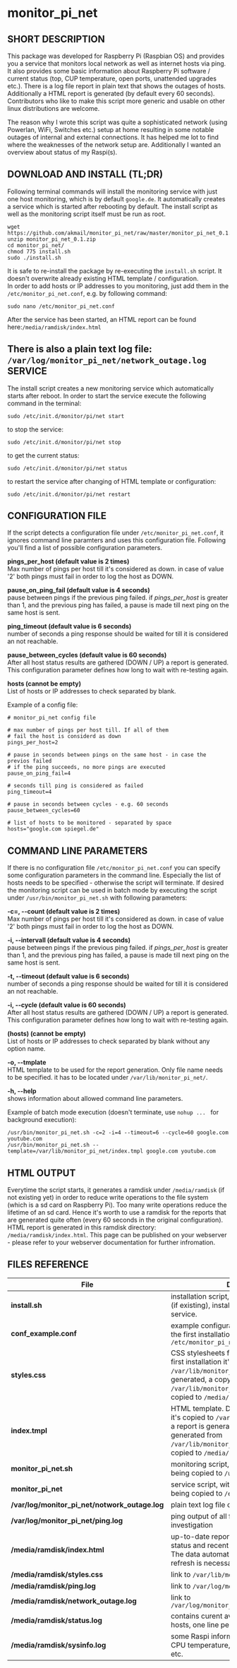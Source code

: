 monitor_pi_net
==============

SHORT DESCRIPTION
-----------------
This package was developed for Raspberry Pi (Raspbian OS) and provides you a service that monitors local network as well as internet hosts via ping. It also provides some basic information about Raspberry Pi software / current status (top, CUP temperature, open ports, unattended upgrades etc.). There is a log file report in plain text that shows the outages of hosts. Additionally a HTML report is generated (by default every 60 seconds). Contributors who like to make this script more generic and usable on other linux distributions are welcome.

The reason why I wrote this script was quite a sophisticated network (using Powerlan, WiFi, Switches etc.) setup at home resulting in some notable outages of internal and external connections. It has helped me lot to find where the weaknesses of the network setup are. Additionally I wanted an overview about status of my Raspi(s).

DOWNLOAD AND INSTALL (TL;DR)
----------------------------
Following terminal commands will install the monitoring service with just one host monitoring, which is by default `google.de`. It automatically creates a service which is started after rebooting by default. The install script as well as the monitoring script itself must be run as root.

    wget https://github.com/akmail/monitor_pi_net/raw/master/monitor_pi_net_0.1.zip
    unzip monitor_pi_net_0.1.zip
    cd monitor_pi_net/
    chmod 775 install.sh
    sudo ./install.sh

It is safe to re-install the package by re-executing the `install.sh` script. It doesn't overwrite already existing HTML template / configuration.  
In order to add hosts or IP addresses to you monitoring, just add them in the `/etc/monitor_pi_net.conf`, e.g. by following command:

    sudo nano /etc/monitor_pi_net.conf
    
After the service has been started, an HTML report can be found here:`/media/ramdisk/index.html`

There is also a plain text log file: `/var/log/monitor_pi_net/network_outage.log`
   
SERVICE
-------
The install script creates a new monitoring service which automatically starts after reboot. In order to start the service execute the following command in the terminal:

    sudo /etc/init.d/monitor/pi/net start

to stop the service:

    sudo /etc/init.d/monitor/pi/net stop

to get the current status:

    sudo /etc/init.d/monitor/pi/net status

to restart the service after changing of HTML template or configuration:

    sudo /etc/init.d/monitor/pi/net restart

CONFIGURATION FILE
------------------
If the script detects a configuration file under `/etc/monitor_pi_net.conf`, it ignores command line paramters and uses this configuration file. Following you'll find a list of possible configuration parameters.

**pings_per_host (default value is 2 times)**  
Max number of pings per host till it's considered as down. in case of value '2' both pings must fail in order to log the host as DOWN.

**pause_on_ping_fail (default value is 4 seconds)**  
pause between pings if the previous ping failed. if *pings_per_host* is greater than 1, and the previous ping has failed, a pause is made till next ping on the same host is sent.

**ping_timeout (default value is 6 seconds)**  
number of seconds a ping response should be waited for till it is considered an not reachable.

**pause_between_cycles (default value is 60 seconds)**  
After all host status results are gathered (DOWN / UP) a report is generated. This configuration parameter defines how long to wait with re-testing again.

**hosts (cannot be empty)**  
List of hosts or IP addresses to check separated by blank.

Example of a config file:

    # monitor_pi_net config file

    # max number of pings per host till. If all of them
    # fail the host is considerd as down
    pings_per_host=2

    # pause in seconds between pings on the same host - in case the previos failed
    # if the ping succeeds, no more pings are executed
    pause_on_ping_fail=4

    # seconds till ping is considered as failed
    ping_timeout=4

    # pause in seconds between cycles - e.g. 60 seconds
    pause_between_cycles=60

    # list of hosts to be monitored - separated by space
    hosts="google.com spiegel.de"

    
COMMAND LINE PARAMETERS
-----------------------
If there is no configuration file `/etc/monitor_pi_net.conf` you can specify some configuration parameters in the command line. Especially the list of hosts needs to be specified - otherwise the script will terminate. If desired the monitoring script can be used in batch mode by executing the script under `/usr/bin/monitor_pi_net.sh` with following parameters:

**-c=, --count (default value is 2 times)**  
Max number of pings per host till it's considered as down. in case of value '2' both pings must fail in order to log the host as DOWN.

**-i, --intervall (default value is 4 seconds)**  
pause between pings if the previous ping failed. if *pings_per_host* is greater than 1, and the previous ping has failed, a pause is made till next ping on the same host is sent.

**-t, --timeout (default value is 6 seconds)**  
number of seconds a ping response should be waited for till it is considered an not reachable.

**-i, --cycle (default value is 60 seconds)**  
After all host status results are gathered (DOWN / UP) a report is generated. This configuration parameter defines how long to wait with re-testing again.

**(hosts) (cannot be empty)**  
List of hosts or IP addresses to check separated by blank without any option name.

**-o, --tmplate**  
HTML template to be used for the report generation. Only file name needs to be specified. it has to be located under `/var/lib/monitor_pi_net/`.

**-h, --help**  
shows information about allowed command line parameters.

Example of batch mode execution (doesn't terminate, use `nohup ... ` for background execution):

    /usr/bin/monitor_pi_net.sh -c=2 -i=4 --timeout=6 --cycle=60 google.com youtube.com
    /usr/bin/monitor_pi_net.sh --template=/var/lib/monitor_pi_net/index.tmpl google.com youtube.com

HTML OUTPUT
-----------
Everytime the script starts, it generates a ramdisk under `/media/ramdisk` (if not existing yet) in order to reduce write operations to the file system (which is a sd card on Raspberry Pi). Too many write operations reduce the lifetime of an sd card. Hence it's worth to use a ramdisk for the reports that are generated quite often (every 60 seconds in the original configuration).  
HTML report is generated in this ramdisk directory: `/media/ramdisk/index.html`.
This page can be published on your webserver - please refer to your webserver documentation for further infromation.

FILES REFERENCE
--------------------
| File        | Description  |
| ------------- | -----|
| **install.sh** | installation script, can be re-executed. Stops (if existing), installs and starts the monitoring service. |
| **conf_example.conf** | example configuration file, is copying during the first installation to `/etc/monitor_pi_net.conf` |
| **styles.css** | CSS stylesheets for HTML report. During the first installation it's copied to `/var/lib/monitor_pi_net`. When a report is generated, a copy from `/var/lib/monitor_pi_net/styles.css`is being copied to `/media/ramdisk` |
| **index.tmpl** | HTML template. During the first installation it's copied to `/var/lib/monitor_pi_net`. When a report is generated, `index.html`is being generated from `/var/lib/monitor_pi_net/index.tmpl` and copied to `/media/ramdisk` |
| **monitor_pi_net.sh** | monitoring script, with every installation it's being copied to `/usr/bin/monitor_pi_net.sh` |
| **monitor_pi_net** | service script, with every installation it's being copied to `/etc/init.d/monitor_pi_net` |
| **/var/log/monitor_pi_net/notwork_outage.log** | plain text log file of the monitoring service |
| **/var/log/monitor_pi_net/ping.log** | ping output of all failed pings - for further investigation |
| **/media/ramdisk/index.html** | up-to-date report about raspi, current host status and recent host availability history. The data automatically updates, no browser refresh is necessary. |
| **/media/ramdisk/styles.css** | link to `/var/lib/monitor_pi_net/styles.css` |
| **/media/ramdisk/ping.log** | link to `/var/log/monitor_pi_net/ping.log` |
| **/media/ramdisk/network_outage.log** | link to `/var/log/monitor_pi_net/network_outage.log` |
| **/media/ramdisk/status.log** | contains curent availability status for all hosts, one line per host |
| **/media/ramdisk/sysinfo.log** | some Raspi information such as top, netstat, CPU temperature, unattended upgrade logs etc. |
